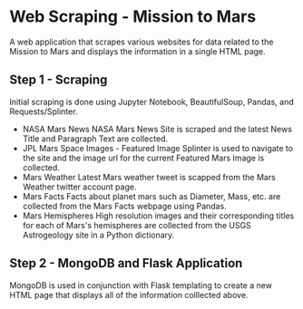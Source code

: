 # Web Scraping - Mission to Mars

 A web application that scrapes various websites for data related to the Mission to Mars and displays the information in a single HTML page.

## Step 1 - Scraping
  Initial scraping is done using Jupyter Notebook, BeautifulSoup, Pandas, and Requests/Splinter.
  <ul>
  <li> NASA Mars News
        NASA Mars News Site is scraped and the latest News Title and Paragraph Text are collected.</li>
  <li> JPL Mars Space Images - Featured Image
        Splinter is used to navigate to the site and the image url for the current Featured Mars Image is collected.</li>
  <li> Mars Weather
       Latest Mars weather tweet is scapped from the Mars Weather twitter account page.</li>
  <li> Mars Facts
        Facts about planet mars such as  Diameter, Mass, etc. are collected from the Mars Facts webpage using Pandas.</li>
  <li> Mars Hemispheres
        High resolution images and their corresponding titles for each of Mars's hemispheres are collected from  the USGS             Astrogeology site in a Python dictionary.</li>
  </ul>
  
## Step 2 - MongoDB and Flask Application
MongoDB is used in conjunction with Flask templating to create a new HTML page that displays all of the information colllected above.
